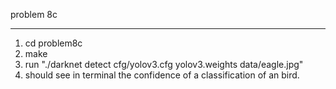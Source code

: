 problem 8c
******************
1. cd problem8c
2. make
3. run "./darknet detect cfg/yolov3.cfg yolov3.weights data/eagle.jpg"
4. should see in terminal the confidence of a classification of an bird.